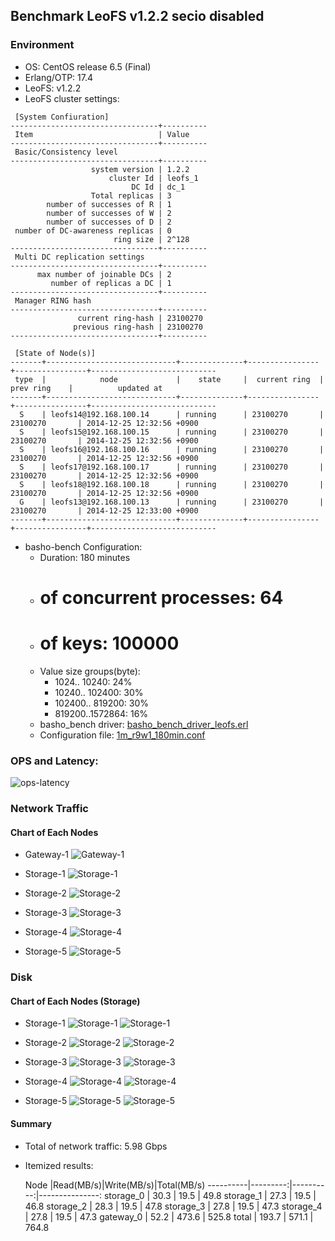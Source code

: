 ## Benchmark LeoFS v1.2.2 secio disabled

### Environment

* OS: CentOS release 6.5 (Final)
* Erlang/OTP: 17.4
* LeoFS: v1.2.2
* LeoFS cluster settings:

```
 [System Confiuration]
---------------------------------+----------
 Item                            | Value    
---------------------------------+----------
 Basic/Consistency level
---------------------------------+----------
                  system version | 1.2.2
                      cluster Id | leofs_1
                           DC Id | dc_1
                  Total replicas | 3
        number of successes of R | 1
        number of successes of W | 2
        number of successes of D | 2
 number of DC-awareness replicas | 0
                       ring size | 2^128
---------------------------------+----------
 Multi DC replication settings
---------------------------------+----------
      max number of joinable DCs | 2
         number of replicas a DC | 1
---------------------------------+----------
 Manager RING hash
---------------------------------+----------
               current ring-hash | 23100270
              previous ring-hash | 23100270
---------------------------------+----------

 [State of Node(s)]
-------+-----------------------------+--------------+----------------+----------------+----------------------------
 type  |            node             |    state     |  current ring  |   prev ring    |          updated at         
-------+-----------------------------+--------------+----------------+----------------+----------------------------
  S    | leofs14@192.168.100.14      | running      | 23100270       | 23100270       | 2014-12-25 12:32:56 +0900
  S    | leofs15@192.168.100.15      | running      | 23100270       | 23100270       | 2014-12-25 12:32:56 +0900
  S    | leofs16@192.168.100.16      | running      | 23100270       | 23100270       | 2014-12-25 12:32:56 +0900
  S    | leofs17@192.168.100.17      | running      | 23100270       | 23100270       | 2014-12-25 12:32:56 +0900
  S    | leofs18@192.168.100.18      | running      | 23100270       | 23100270       | 2014-12-25 12:32:56 +0900
  G    | leofs13@192.168.100.13      | running      | 23100270       | 23100270       | 2014-12-25 12:33:00 +0900
-------+-----------------------------+--------------+----------------+----------------+----------------------------

```

* basho-bench Configuration:
    * Duration: 180 minutes
    * # of concurrent processes: 64
    * # of keys: 100000
    * Value size groups(byte):
        *   1024..  10240: 24%
        *  10240.. 102400: 30%
        * 102400.. 819200: 30%
        * 819200..1572864: 16%
    * basho_bench driver: [basho_bench_driver_leofs.erl](https://github.com/leo-project/leofs/blob/develop/test/src/basho_bench_driver_leofs.erl)
    * Configuration file: [1m_r9w1_180min.conf](20141225_123416/1m_r9w1_180min.conf)

### OPS and Latency:

![ops-latency](20141225_123416/summary.png)

### Network Traffic
#### Chart of Each Nodes

* Gateway-1
![Gateway-1](leofs13_20141225_123415/sar_1_20141225_123415_p1p1-if1.png)

* Storage-1
![Storage-1](leofs14_20141225_123415/sar_3_20141225_123415_p1p1-if1.png)

* Storage-2
![Storage-2](leofs15_20141225_123415/sar_3_20141225_123415_p1p1-if1.png)

* Storage-3
![Storage-3](leofs16_20141225_123415/sar_3_20141225_123415_p1p1-if1.png)

* Storage-4
![Storage-4](leofs17_20141225_123415/sar_3_20141225_123415_p1p1-if1.png)

* Storage-5
![Storage-5](leofs18_20141225_123415/sar_2_20141225_123415_p1p1-if1.png)


### Disk
#### Chart of Each Nodes (Storage)

* Storage-1
![Storage-1](leofs14_20141225_123415/sar_3_20141225_123415_dev8-16-t1.png)
![Storage-1](leofs14_20141225_123415/sar_3_20141225_123415_dev8-16-t2.png)

* Storage-2
![Storage-2](leofs15_20141225_123415/sar_3_20141225_123415_dev8-16-t1.png)
![Storage-2](leofs15_20141225_123415/sar_3_20141225_123415_dev8-16-t2.png)

* Storage-3
![Storage-3](leofs16_20141225_123415/sar_3_20141225_123415_dev8-16-t1.png)
![Storage-3](leofs16_20141225_123415/sar_3_20141225_123415_dev8-16-t2.png)

* Storage-4
![Storage-4](leofs17_20141225_123415/sar_3_20141225_123415_dev8-16-t1.png)
![Storage-4](leofs17_20141225_123415/sar_3_20141225_123415_dev8-16-t2.png)

* Storage-5
![Storage-5](leofs18_20141225_123415/sar_2_20141225_123415_dev8-16-t1.png)
![Storage-5](leofs18_20141225_123415/sar_2_20141225_123415_dev8-16-t2.png)


#### Summary

* Total of network traffic: 5.98 Gbps
* Itemized results:

   Node   |Read(MB/s)|Write(MB/s)|Total(MB/s)
----------|---------:|----------:|---------------:
storage_0 |     30.3 |      19.5 |      49.8
storage_1 |     27.3 |      19.5 |      46.8
storage_2 |     28.3 |      19.5 |      47.8
storage_3 |     27.8 |      19.5 |      47.3
storage_4 |     27.8 |      19.5 |      47.3
gateway_0 |     52.2 |     473.6 |     525.8
total     |    193.7 |     571.1 |     764.8

